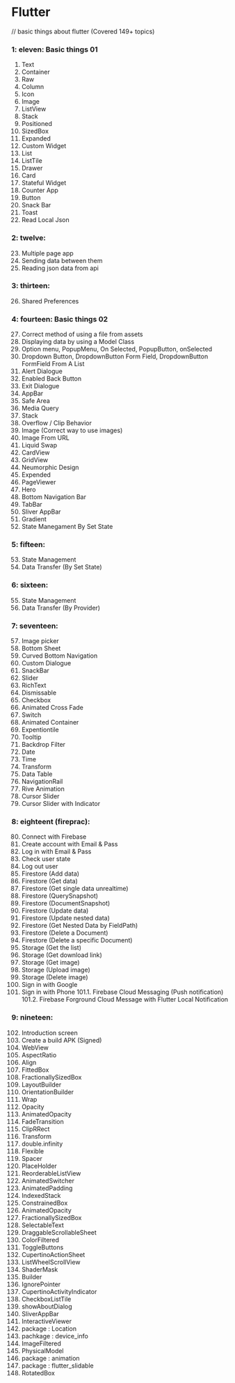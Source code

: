 # Flutter
// basic things about flutter (Covered 149+ topics)

### 1: eleven: Basic things 01
1. Text
2. Container
3. Raw
4. Column
5. Icon
6. Image
7. ListView
8. Stack
9. Positioned
10. SizedBox
11. Expanded
12. Custom Widget
13. List
14. ListTile
15. Drawer
16. Card
17. Stateful Widget
18. Counter App
19. Button
20. Snack Bar
21. Toast
22. Read Local Json

### 2: twelve:
23. Multiple page app 
24. Sending data between them
25. Reading json data from api

### 3: thirteen:
26. Shared Preferences

### 4: fourteen: Basic things 02
27. Correct method of using a file from assets
28. Displaying data by using a Model Class
29. Option menu, PopupMenu, On Selected, PopupButton, onSelected
30. Dropdown Button, DropdownButton Form Field, DropdownButton FormField From A List
31. Alert Dialogue
32. Enabled Back Button
33. Exit Dialogue
34. AppBar
35. Safe Area
36. Media Query
37. Stack
38. Overflow / Clip Behavior
39. Image (Correct way to use images)
40. Image From URL
41. Liquid Swap
42. CardView
43. GridView
44. Neumorphic Design
45. Expended
46. PageViewer
47. Hero
48. Bottom Navigation Bar
49. TabBar
50. Sliver AppBar
51. Gradient
52. State Manegament By Set State

### 5: fifteen:
53. State Management
54. Data Transfer (By Set State)

### 6: sixteen:
55. State Management
56. Data Transfer (By Provider)

### 7: seventeen: 
57. Image picker
58. Bottom Sheet
59. Curved Bottom Navigation
60. Custom Dialogue
61. SnackBar
62. Slider
63. RichText
64. Dismissable
65. Checkbox
66. Animated Cross Fade
67. Switch
68. Animated Container
69. Expentiontile
70. Tooltip
71. Backdrop Filter
72. Date
73. Time
74. Transform
75. Data Table
76. NavigationRail
77. Rive Animation
78. Cursor Slider
79. Cursor Slider with Indicator

### 8: eighteent (fireprac):
80. Connect with Firebase
81. Create account with Email & Pass
82. Log in with Email & Pass
83. Check user state
84. Log out user
85. Firestore (Add data)
86. Firestore (Get data)
87. Firestore (Get single data unrealtime)
88. Firestore (QuerySnapshot)
89. Firestore (DocumentSnapshot)
90. Firestore (Update data)
91. Firestore (Update nested data)
92. Firestore (Get Nested Data by FieldPath)
93. Firestore (Delete a Document)
94. Firestore (Delete a specific Document)
95. Storage (Get the list)
96. Storage (Get download link)
97. Storage (Get image)
98. Storage (Upload image)
99. Storage (Delete image)
100. Sign in with Google
101. Sign in with Phone
101.1. Firebase Cloud Messaging (Push notification)
101.2. Firebase Forground Cloud Message with Flutter Local Notification

### 9: nineteen:
102. Introduction screen
103. Create a build APK (Signed)
104. WebView
105. AspectRatio
106. Align
107. FittedBox
108. FractionallySizedBox
109. LayoutBuilder
110. OrientationBuilder
111. Wrap
112. Opacity
113. AnimatedOpacity
114. FadeTransition
115. ClipRRect
116. Transform
117. double.infinity
118. Flexible
119. Spacer
120. PlaceHolder
121. ReorderableListView
122. AnimatedSwitcher
123. AnimatedPadding
124. IndexedStack
125. ConstrainedBox
126. AnimatedOpacity
127. FractionallySizedBox
128. SelectableText
129. DraggableScrollableSheet
130. ColorFiltered
131. ToggleButtons
132. CupertinoActionSheet
133. ListWheelScrollView
134. ShaderMask
135. Builder
136. IgnorePointer
137. CupertinoActivityIndicator
138. CheckboxListTile
139. showAboutDialog
140. SliverAppBar
141. InteractiveViewer
142.  package : Location
143. pachkage : device_info
144. ImageFiltered
145. PhysicalModel
146. package : animation
147. package : flutter_slidable
148. RotatedBox
